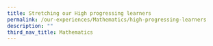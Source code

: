 ```yaml
---
title: Stretching our High progressing learners
permalink: /our-experiences/Mathematics/high-progressing-learners
description: ""
third_nav_title: Mathematics
---
```

